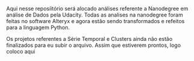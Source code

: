 Aqui nesse reposíitório será alocado análises referente a Nanodegree em análise de Dados pela Udacity. Todas as analises na nanodegree foram feitas no software Alteryx e agora estão sendo transformados e refeitos para a linguagem Python. 

Os projetos referentes a Série Temporal e Clusters ainda não estão finalizados para eu subir o arquivo. Assim que estiverem prontos, logo coloco aqui
